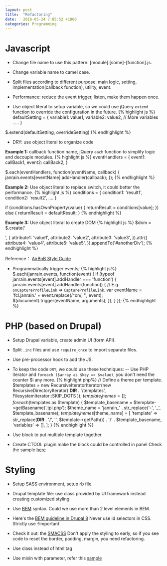 ```yaml
---
layout: post
title:  "Refactoring"
date:   2016-05-24 7:05:52 +1000
categories: Programming
---
```


Javascript
==========

- Change file name to use this pattern: [module].[some]-[function].js.

- Change variable name to camel case.

- Split files according to different purpose: main logic, setting, implementation(callback function), utility, event.

- Performance: reduce the event trigger, listen, make them happen once.

- Use object literal to setup variable, so we could use jQuery `extend` function to override the configuration in the future.
{% highlight js %}
defaultSetting = {
  variable1: value1,
  variable2: value2,
  // More variables .....
}

$.extend(defaultSetting, overrideSetting)
{% endhighlight %}

- DRY: use object literal to organize code

**Example 1:** callback function name, jQuery `each` function to simplify logic and decouple modules.
{% highlight js %}
eventHandlers = {
  event1: callBack1,
  event2: callBack2,
}

$.each(eventHandlers, function(eventName, callback) {
  janrain.events[eventName].addHandler(callback);
});
{% endhighlight %}

**Example 2:** Use object literal to replace switch, it could better the performance.
{% highlight js %}
conditions = {
  condition1: 'result1',
  condition2: 'result2',
  ....
}

if (conditions.hasOwnProperty(value) {
  returnResult = conditions[value];
})
else {
  returnResult = defaultResult;
}
{% endhighlight %}

**Example 3:** Use object literal to create DOM
{% highlight js %}
$dom = $.create('<div />', {
  attribute1: 'value1',
  attribute2: 'value2',
  attribute3: 'value3',
}).attr({
  attribute4: 'value4',
  attribute5: 'value5',
}).appendTo('#anotherDiv');
{% endhighlight %}

Reference： [AirBnB Style Guide](https://github.com/airbnb/javascript/)

- Programmatically trigger events;
{% highlight js%}
$.each(janrain.events, function(event) {
  if (typeof janrain.events[event].addHandler === 'function') {
    janrain.events[event].addHandler(function() {
      // E.g. `onCaptureProfileLink` => `CaptureProfileLink`.
      var eventName = 'fcl.janrain.' + event.replace(/^on/, '', event);
      $(document).trigger(eventName, arguments);
    });
  }
});
{% endhighlight %}
 


PHP (based on Drupal)
=====================

- Setup Drupal variable, create admin UI (form API).

- Split `.inc` files and use `require_once` to import separate files.

- Use pre-processor hook to add the JS.

- To keep the code `DRY`, we could use these techniques:
-- Use PHP iterator and `foreach ($array as $key => $value)`, you don't need the counter $i any more.
{% highlight php%}
   // Define a theme per template.
   $templates = new RecursiveIteratorIterator(new RecursiveDirectoryIterator(
     __DIR__ . '/templates', FilesystemIterator::SKIP_DOTS
   ));
   $template_themes = [];
   foreach ($templates as $template) {
     $template_basename = $template->getBasename('.tpl.php');
     $theme_name = 'janrain_' . str_replace('-', '_', $template_basename);
     $template_themes[$theme_name] = [
       'template'  => str_replace(__DIR__ . '/', '', $template->getPath()) . '/' . $template_basename,
       'variables' => [],
     ];
   }
{% endhighlight %}


- Use block to put multiple template together

- Create CTOOL plugin make the block could be controlled in panel
Check the sample [here](/programming/2016/05/24/drupal.html)

Styling
===========

- Setup SASS environment, setup rb file.

- Drupal template file: use class provided by UI framework instead creating customized styling

- Use [BEM](http://getbem.com/introduction/) syntax. Could we use more than 2 level elements in BEM.

- Here's the [BEM guideline in Drupal 8](https://www.drupal.org/coding-standards/css/architecture)
   Never use id selectors in CSS.
   Strictly use ·!important`

- Check it out: the [SMACSS](https://smacss.com/book/categorizing)
  Don't apply the styling to early, so if you see code to reset the border, padding, margin, you need refactoring.

- Use class instead of html tag

- Use mixin with parameter, refer this [sample](http://ericatsydney.github.io/programming/2016/06/27/sass-101.html)